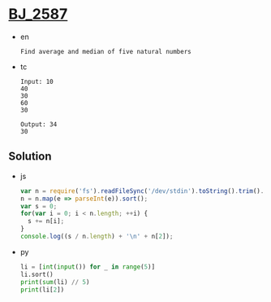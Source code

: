# [BJ_2587](https://acmicpc.net/problem/2587)

* en

  ```en
  Find average and median of five natural numbers
  ```

* tc

  ```tc
  Input: 10
  40
  30
  60
  30

  Output: 34
  30
  ```

## Solution

* js

  ```js
  var n = require('fs').readFileSync('/dev/stdin').toString().trim().split('\n');
  n = n.map(e => parseInt(e)).sort();
  var s = 0;
  for(var i = 0; i < n.length; ++i) {
    s += n[i];
  }
  console.log((s / n.length) + '\n' + n[2]);
  ```

* py

  ```py
  li = [int(input()) for _ in range(5)]
  li.sort()
  print(sum(li) // 5)
  print(li[2])
  ```
